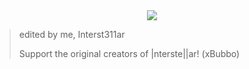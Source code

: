 <div align="center">
    <img src="https://raw.githubusercontent.com/Interst311ar/Interst311ar/main/.github/branding/in.png">
</div>

> edited by me, Interst3​11ar
> 
> Support the original creators of |nterste||ar! (xBubbo)


